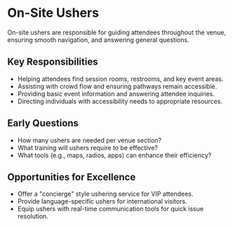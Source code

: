 # On-Site Ushers

On-site ushers are responsible for guiding attendees throughout the venue, ensuring smooth navigation, and answering general questions.

## Key Responsibilities
- Helping attendees find session rooms, restrooms, and key event areas.
- Assisting with crowd flow and ensuring pathways remain accessible.
- Providing basic event information and answering attendee inquiries.
- Directing individuals with accessibility needs to appropriate resources.

## Early Questions
- How many ushers are needed per venue section?
- What training will ushers require to be effective?
- What tools (e.g., maps, radios, apps) can enhance their efficiency?

## Opportunities for Excellence
- Offer a "concierge" style ushering service for VIP attendees.
- Provide language-specific ushers for international visitors.
- Equip ushers with real-time communication tools for quick issue resolution.